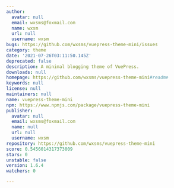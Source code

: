 ```yaml
---
author:
  avatar: null
  email: wxsms@foxmail.com
  name: wxsm
  url: null
  username: wxsm
bugs: https://github.com/wxsms/vuepress-theme-mini/issues
category: theme
date: '2021-07-26T03:11:50.145Z'
deprecated: false
description: A minimal blogging theme of VuePress.
downloads: null
homepage: https://github.com/wxsms/vuepress-theme-mini#readme
keywords: null
license: null
maintainers: null
name: vuepress-theme-mini
npm: https://www.npmjs.com/package/vuepress-theme-mini
publisher:
  avatar: null
  email: wxsms@foxmail.com
  name: null
  url: null
  username: wxsm
repository: https://github.com/wxsms/vuepress-theme-mini
score: 0.5456014317373009
stars: 0
unstable: false
version: 1.6.4
watchers: 0

---
```



